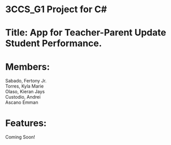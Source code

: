 # 3CCS_G1 Project for C#  
  

# Title: App for Teacher-Parent Update Student Performance.  
  

# Members:  

Sabado, Fertony Jr.  
Torres, Kyla Marie  
Olaso, Kieran Jays  
Custodio, Andrei  
Ascano Emman  

# Features:  

Coming Soon!
